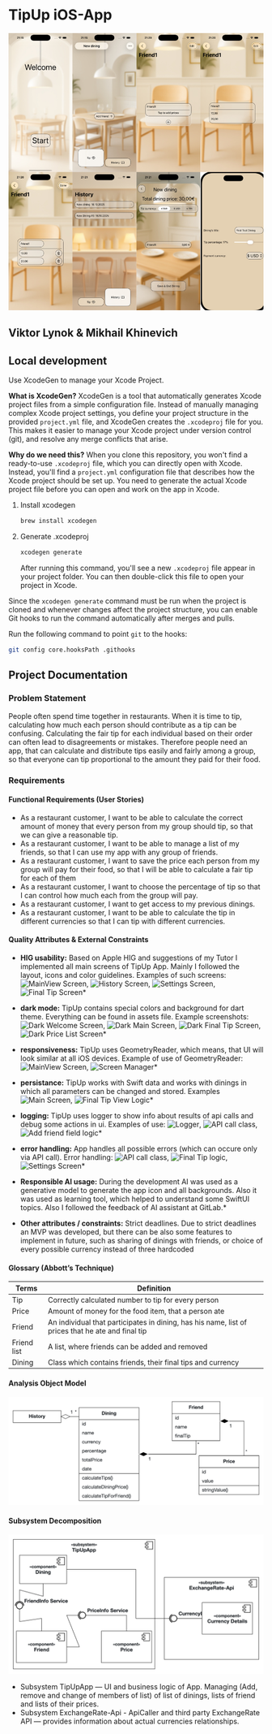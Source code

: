 # TipUp iOS-App
![iOS-App](TipUp.jpg)
## Viktor Lynok & Mikhail Khinevich

## Local development
Use XcodeGen to manage your Xcode Project. 

**What is XcodeGen?** XcodeGen is a tool that automatically generates Xcode project files from a simple configuration file. Instead of manually managing complex Xcode project settings, you define your project structure in the provided `project.yml` file, and XcodeGen creates the `.xcodeproj` file for you. This makes it easier to manage your Xcode project under version control (git), and resolve any merge conflicts that arise.

**Why do we need this?** When you clone this repository, you won't find a ready-to-use `.xcodeproj` file, which you can directly open with Xcode. Instead, you'll find a `project.yml` configuration file that describes how the Xcode project should be set up. You need to generate the actual Xcode project file before you can open and work on the app in Xcode.

1. Install xcodegen
    ```bash
    brew install xcodegen
    ```
2. Generate .xcodeproj
    ```bash
    xcodegen generate
    ```
    
    After running this command, you'll see a new `.xcodeproj` file appear in your project folder. You can then double-click this file to open your project in Xcode.

Since the `xcodegen generate` command must be run when the project is cloned and whenever changes affect the project structure, you can enable Git hooks to run the command automatically after merges and pulls.

Run the following command to point `git` to the hooks:
```bash
git config core.hooksPath .githooks
```

## Project Documentation

### Problem Statement

People often spend time together in restaurants. 
When it is time to tip, calculating how much each person should contribute as a tip can be confusing. 
Calculating the fair tip for each individual based on their order can often lead to disagreements or mistakes. 
Therefore people need an app, that can calculate and distribute tips easily and fairly among a group, so that everyone can tip proportional to the amount they paid for their food.

### Requirements

#### Functional Requirements (User Stories)
- As a restaurant customer, I want to be able to calculate the correct amount of money that every person from my group should tip, so that we can give a reasonable tip.
- As a restaurant customer, I want to be able to manage a list of my friends, so that I can use my app with any group of friends.
- As a restaurant customer, I want to save the price each person from my group will pay for their food, so that I will be able to calculate a fair tip for each of them
- As a restaurant customer, I want to choose the percentage of tip so that I can control how much each from the group will pay.
- As a restaurant customer, I want to get access to my previous dinings.
- As a restaurant customer, I want to be able to calculate the tip in different currencies so that I can tip with different currencies.

#### Quality Attributes & External Constraints
* **HIG usability:** Based on Apple HIG and suggestions of my Tutor I implemented all main screens of TipUp App. Mainly I followed the layout, icons and color guidelines. Examples of such screens: ![MainView Screen](TipUp/Screens/MainViewUI.swift), ![History Screen](TipUp/Screens/HistoryView.swift), ![Settings Screen](TipUp/Screens/SettingsScreen.swift), ![Final Tip Screen](TipUp/Screens/FinalTipScreen.swift)*

* **dark mode:** TipUp contains special colors and background for dart theme. Everything can be found in assets file. Example screenshots: ![Dark Welcome Screen](Screenshots/DarkThemeScreenshot1.jpg), ![Dark Main Screen](Screenshots/DarkThemeScreenshot2.jpg), ![Dark Final Tip Screen](Screenshots/DarkThemeScreenshot3.jpg), ![Dark Price List Screen](Screenshots/DarkThemeScreenshot4.jpg)*

* **responsiveness:** TipUp uses GeometryReader, which means, that UI will look similar at all iOS devices. Example of use of GeometryReader: ![MainView Screen](TipUp/Screens/MainViewUI.swift), ![Screen Manager](TipUp/Screens/ScreenManager.swift)*

* **persistance:** TipUp works with Swift data and works with dinings in which all parameters can be changed and stored. Examples ![Main Screen](TipUp/Screens/MainView.swift), ![Final Tip View Logic](TipUp/Screens/FinalTipScreenLogic.swift)*

* **logging:** TipUp uses logger to show info about results of api calls and debug some actions in ui. Examples of use: ![Logger](TipUp/Logger.swift), 
![API call class](TipUp/API/ApiCaller.swift), ![Add friend field logic](TipUp/ElementViews/AddFriendFieldLogic.swift)*

* **error handling:** App handles all possible errors (which can occure only via API call). Error handling: ![API call class](TipUp/API/ApiCaller.swift), ![Final Tip logic](TipUp/Screens/FinalTipScreenLogic.swift), ![Settings Screen](TipUp/Screens/SettingsScreen.swift)*

* **Responsible AI usage:** During the development AI was used as a generative model to generate the app icon and all backgrounds. Also it was used as learning tool, which helped to understand some SwiftUI topics. Also I followed the feedback of AI assistant at GitLab.*

* **Other attributes / constraints:** Strict deadlines. Due to strict deadlines an MVP was developed, but there can be also some features to implement in future, such as sharing of dinings with friends, or choice of every possible currency instead of three hardcoded

#### Glossary (Abbott’s Technique)
| Terms    | Definition      |
| ------------- | ------------- |
| Tip | Correctly calculated number to tip for every person |
| Price | Amount of money for the food item, that a person ate |
| Friend | An individual that participates in dining, has his name, list of prices that he ate and final tip |
| Friend list | A list, where friends can be added and removed |
| Dining | Class which contains friends, their final tips and currency |

#### Analysis Object Model
 
![Anlysis Object Model](AnlysisObjectModel.png) 

#### Subsystem Decomposition
![Subsystem Decomposition](SubsystemDecompositionDiagram.png)
* Subsystem TipUpApp — UI and business logic of App. Managing (Add, remove and change of members of list) of list of dinings, lists of friend and lists of their prices.
* Subsystem ExchangeRate-Api - ApiCaller and third party ExchangeRate API — provides information about actual currencies relationships.
